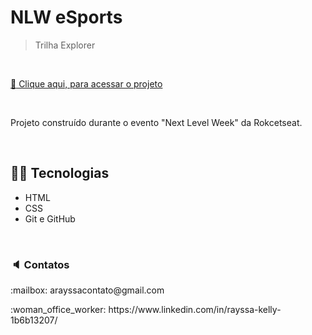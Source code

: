 # NLW eSports

>Trilha Explorer

<br>

[ :link: Clique aqui, para acessar o projeto](https://rayssakelly.github.io/nlw-esports-explorer/)

<br>

<p>Projeto construído durante o evento "Next Level Week" da Rokcetseat.</p>

<br>

## :woman_technologist: Tecnologias

- HTML
- CSS
- Git e GitHub

<br>

### :speaker: Contatos

<p>:mailbox: arayssacontato@gmail.com </p>
<p>:woman_office_worker: https://www.linkedin.com/in/rayssa-kelly-1b6b13207/ </p>
